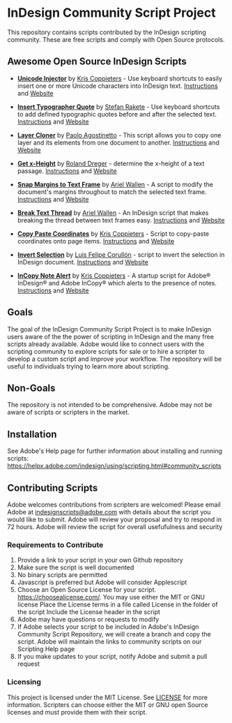 # InDesign Community Script Project

This repository contains scripts contributed by the InDesign scripting community. These are free scripts and comply with Open Source protocols. 

## Awesome Open Source InDesign Scripts

- **[Unicode Injector](https://github.com/AdobeInDesignScripts/UnicodeInjectorForInDesign)** by [Kris Coppieters](https://github.com/zwettemaan) - Use keyboard shortcuts to easily insert one or more Unicode characters into InDesign text. [Instructions](https://github.com/AdobeInDesignScripts/UnicodeInjectorForInDesign/blob/master/dist/README.TXT) and [Website](http://www.rorohiko.com/)

- **[Insert Typographer Quote](https://github.com/AdobeInDesignScripts/InsertTypographerQuote)** by [Stefan Rakete](https://github.com/indesignscript) - Use keyboard shortcuts to add defined typographic quotes before and after the selected text. [Instructions](https://github.com/AdobeInDesignScripts/InsertTypographerQuote/blob/master/README.md) and [Website](http://http://www.indesignscript.de)

- **[Layer Cloner](https://github.com/AdobeInDesignScripts/indesign-copy-layer)** by [Paolo Agostinetto](https://github.com/redokun) - This script allows you to copy one layer and its elements from one document to another. [Instructions](https://github.com/AdobeInDesignScripts/indesign-copy-layer/blob/master/README.md) and [Website](https://redokun.com)

- **[Get x-Height](https://github.com/AdobeInDesignScripts/get-x-height)** by [Roland Dreger](https://github.com/RolandDreger) - determine the x-height of a text passage. [Instructions](https://github.com/RolandDreger/get-x-height/blob/master/README.md) and [Website](https://www.rolanddreger.net/de)

- **[Snap Margins to Text Frame](https://github.com/AdobeInDesignScripts/Snap-Margins-to-Text-Frame)** by [Ariel Wallen](https://github.com/Id-Extras) - A script to modify the document's margins throughout to match the selected text frame. [Instructions](https://github.com/AdobeInDesignScripts/Snap-Margins-to-Text-Frame/blob/master/README.md) and [Website](http://www.id-extras.com/)

- **[Break Text Thread](https://github.com/AdobeInDesignScripts/Break-Text-Thread)** by [Ariel Wallen](https://github.com/Id-Extras) - An InDesign script that makes breaking the thread between text frames easy. [Instructions](https://github.com/AdobeInDesignScripts/Break-Text-Thread/blob/master/README.md) and [Website](http://www.id-extras.com/)

- **[Copy Paste Coordinates](https://github.com/AdobeInDesignScripts/InDesignCopyPasteCoordinates)** by [Kris Coppieters](https://github.com/zwettemaan) - Script to copy-paste coordinates onto page items. [Instructions](https://github.com/AdobeInDesignScripts/InDesignCopyPasteCoordinates/blob/master/README.md) and [Website](http://www.rorohiko.com/)

- **[Invert Selection](https://github.com/AdobeInDesignScripts/byLFC_invert_selection)** by [Luis Felipe Corullón](https://github.com/lfcorullon) - script to invert the selection in InDesign document. [Instructions](https://github.com/AdobeInDesignScripts/byLFC_invert_selection/blob/master/README.md) and [Website](http://scripts.corullon.com.br)

- **[InCopy Note Alert](https://github.com/AdobeInDesignScripts/InCopyNoteAlert)** by [Kris Coppieters](https://github.com/zwettemaan) - A startup script for Adobe® InDesign® and Adobe InCopy® which alerts to the presence of notes. [Instructions](https://github.com/AdobeInDesignScripts/InCopyNoteAlert/blob/master/README.md) and [Website](http://www.rorohiko.com/)

## Goals

The goal of the InDesign Community Script Project is to make InDesign users aware of the the power of scripting in InDesign and the many free scripts already available. Adobe would like to connect users with the scripting community to explore scripts for sale or to hire a scripter to develop a custom script and improve your workflow. The repository will be useful to individuals trying to learn more about scripting.

## Non-Goals

The repository is not intended to be comprehensive. Adobe may not be aware of scripts or scripters in the market.

## Installation

See Adobe's Help page for further information about installing and running scripts:
https://helpx.adobe.com/indesign/using/scripting.html#community_scripts


## Contributing Scripts

Adobe welcomes contributions from scripters are welcomed! Please email Adobe at indesignscripts@adobe.com with details about the script you would like to submit. Adobe will review your proposal and try to respond in 72 hours. Adobe will review the script for overall usefufulness and security

### Requirements to Contribute
1. Provide a link to your script in your own Github repository
2. Make sure the script is well documented
3. No binary scripts are permitted
4. Javascript is preferred but Adobe will consider Applescript
5. Choose an Open Source License for your script. https://choosealicense.com/. 
    You may use either the MIT or GNU license
    Place the License terms in a file called License in the folder of the script
    Include the License header in the script
6. Adobe may have questions or requests to modify
7. If Adobe selects your script to be included in Adobe's InDesign Community Script Repository, we will create a branch and copy the script. Adobe will maintain the links to community scripts on our Scripting Help page
8. If you make updates to your script, notify Adobe and submit a pull request


### Licensing

This project is licensed under the MIT License. See [LICENSE](LICENSE) for more information. Scripters can choose either the MIT or GNU open Source licenses and must provide them with their script. 
